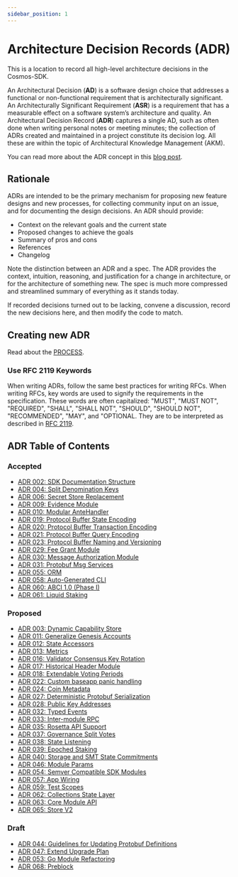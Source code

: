 ```yaml
---
sidebar_position: 1
---
```


# Architecture Decision Records (ADR)

This is a location to record all high-level architecture decisions in the Cosmos-SDK.

An Architectural Decision (**AD**) is a software design choice that addresses a functional or non-functional requirement that is architecturally significant.
An Architecturally Significant Requirement (**ASR**) is a requirement that has a measurable effect on a software system’s architecture and quality.
An Architectural Decision Record (**ADR**) captures a single AD, such as often done when writing personal notes or meeting minutes; the collection of ADRs created and maintained in a project constitute its decision log. All these are within the topic of Architectural Knowledge Management (AKM).

You can read more about the ADR concept in this [blog post](https://product.reverb.com/documenting-architecture-decisions-the-reverb-way-a3563bb24bd0#.78xhdix6t).

## Rationale

ADRs are intended to be the primary mechanism for proposing new feature designs and new processes, for collecting community input on an issue, and for documenting the design decisions.
An ADR should provide:

* Context on the relevant goals and the current state
* Proposed changes to achieve the goals
* Summary of pros and cons
* References
* Changelog

Note the distinction between an ADR and a spec. The ADR provides the context, intuition, reasoning, and
justification for a change in architecture, or for the architecture of something
new. The spec is much more compressed and streamlined summary of everything as
it stands today.

If recorded decisions turned out to be lacking, convene a discussion, record the new decisions here, and then modify the code to match.

## Creating new ADR

Read about the [PROCESS](./PROCESS.md).

### Use RFC 2119 Keywords

When writing ADRs, follow the same best practices for writing RFCs. When writing RFCs, key words are used to signify the requirements in the specification. These words are often capitalized: "MUST", "MUST NOT", "REQUIRED", "SHALL", "SHALL NOT", "SHOULD", "SHOULD NOT", "RECOMMENDED", "MAY", and "OPTIONAL. They are to be interpreted as described in [RFC 2119](https://datatracker.ietf.org/doc/html/rfc2119).

## ADR Table of Contents

### Accepted

* [ADR 002: SDK Documentation Structure](./adr-002-docs-structure.md)
* [ADR 004: Split Denomination Keys](./adr-004-split-denomination-keys.md)
* [ADR 006: Secret Store Replacement](./adr-006-secret-store-replacement.md)
* [ADR 009: Evidence Module](./adr-009-evidence-module.md)
* [ADR 010: Modular AnteHandler](./adr-010-modular-antehandler.md)
* [ADR 019: Protocol Buffer State Encoding](./adr-019-protobuf-state-encoding.md)
* [ADR 020: Protocol Buffer Transaction Encoding](./adr-020-protobuf-transaction-encoding.md)
* [ADR 021: Protocol Buffer Query Encoding](./adr-021-protobuf-query-encoding.md)
* [ADR 023: Protocol Buffer Naming and Versioning](./adr-023-protobuf-naming.md)
* [ADR 029: Fee Grant Module](./adr-029-fee-grant-module.md)
* [ADR 030: Message Authorization Module](./adr-030-authz-module.md)
* [ADR 031: Protobuf Msg Services](./adr-031-msg-service.md)
* [ADR 055: ORM](./adr-055-orm.md)
* [ADR 058: Auto-Generated CLI](./adr-058-auto-generated-cli.md)
* [ADR 060: ABCI 1.0 (Phase I)](adr-060-abci-1.0.md)
* [ADR 061: Liquid Staking](./adr-061-liquid-staking.md)

### Proposed

* [ADR 003: Dynamic Capability Store](./adr-003-dynamic-capability-store.md)
* [ADR 011: Generalize Genesis Accounts](./adr-011-generalize-genesis-accounts.md)
* [ADR 012: State Accessors](./adr-012-state-accessors.md)
* [ADR 013: Metrics](./adr-013-metrics.md)
* [ADR 016: Validator Consensus Key Rotation](./adr-016-validator-consensus-key-rotation.md)
* [ADR 017: Historical Header Module](./adr-017-historical-header-module.md)
* [ADR 018: Extendable Voting Periods](./adr-018-extendable-voting-period.md)
* [ADR 022: Custom baseapp panic handling](./adr-022-custom-panic-handling.md)
* [ADR 024: Coin Metadata](./adr-024-coin-metadata.md)
* [ADR 027: Deterministic Protobuf Serialization](./adr-027-deterministic-protobuf-serialization.md)
* [ADR 028: Public Key Addresses](./adr-028-public-key-addresses.md)
* [ADR 032: Typed Events](./adr-032-typed-events.md)
* [ADR 033: Inter-module RPC](./adr-033-protobuf-inter-module-comm.md)
* [ADR 035: Rosetta API Support](./adr-035-rosetta-api-support.md)
* [ADR 037: Governance Split Votes](./adr-037-gov-split-vote.md)
* [ADR 038: State Listening](./adr-038-state-listening.md)
* [ADR 039: Epoched Staking](./adr-039-epoched-staking.md)
* [ADR 040: Storage and SMT State Commitments](./adr-040-storage-and-smt-state-commitments.md)
* [ADR 046: Module Params](./adr-046-module-params.md)
* [ADR 054: Semver Compatible SDK Modules](./adr-054-semver-compatible-modules.md)
* [ADR 057: App Wiring](./adr-057-app-wiring.md)
* [ADR 059: Test Scopes](./adr-059-test-scopes.md)
* [ADR 062: Collections State Layer](./adr-062-collections-state-layer.md)
* [ADR 063: Core Module API](./adr-063-core-module-api.md)
* [ADR 065: Store V2](./adr-065-store-v2.md)

### Draft

* [ADR 044: Guidelines for Updating Protobuf Definitions](./adr-044-protobuf-updates-guidelines.md)
* [ADR 047: Extend Upgrade Plan](./adr-047-extend-upgrade-plan.md)
* [ADR 053: Go Module Refactoring](./adr-053-go-module-refactoring.md)
* [ADR 068: Preblock](./adr-068-preblock.md)
